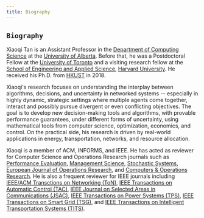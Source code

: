 ```yaml
---
title: Biography
---
```




## `Biography`


Xiaoqi Tan is an Assistant Professor in the [Department of Computing Science](https://www.ualberta.ca/computing-science/index.html) at the [University of Alberta](https://www.ualberta.ca/index.html). Before that, he was a Postdoctoral Fellow at the [University of Toronto](https://www.utoronto.ca/) and a visiting research fellow at the [School of Engineering and Applied Science](https://www.seas.harvard.edu/), [Harvard University](https://harvard.edu). He received his Ph.D.  from [HKUST](https://hkust.edu.hk/) in 2018.

Xiaoqi's research focuses on understanding the interplay between algorithms, decisions, and uncertainty in networked  systems -- especially in highly dynamic, strategic settings where multiple agents come together, interact and possibly pursue divergent or even conflicting objectives. The goal is to develop new decision-making tools and algorithms, with provable performance guarantees, under different forms of uncertainty, using mathematical tools from computer science, optimization, economics, and control. On the practical side, his research is driven by real-world applications in energy, transportation,  networks, and resource allocation.

Xiaoqi is a member of ACM, INFORMS, and IEEE. He has acted as reviewer for Computer Science and Operations Research journals such as [Performance Evaluation](https://www.journals.elsevier.com/performance-evaluation), [Management Science](https://pubsonline.informs.org/journal/mnsc), [Stochastic Systems](https://pubsonline.informs.org/journal/stsy), [European Journal of Operations Research](https://www.journals.elsevier.com/european-journal-of-operational-research), and [Computers & Operations Research](https://www.journals.elsevier.com/computers-and-operations-research). He is also a frequent reviewer for IEEE journals  including [IEEE/ACM Transctions on Networking (ToN)](https://ieeexplore.ieee.org/xpl/RecentIssue.jsp?punumber=90), [IEEE Transactions on Automatic Control (TAC)](https://ieeexplore.ieee.org/xpl/RecentIssue.jsp?punumber=9), [IEEE Journal on Selected Areas in Communications (JSAC)](https://ieeexplore.ieee.org/xpl/RecentIssue.jsp?punumber=49), [IEEE Transactions on Power Systems (TPS)](https://ieeexplore.ieee.org/xpl/RecentIssue.jsp?punumber=59), [IEEE Transactions on Smart Grid (TSG)](https://ieeexplore.ieee.org/xpl/RecentIssue.jsp?punumber=5165411), and [IEEE Transactions on Intelligent Transportation Systems (TITS)](https://ieeexplore.ieee.org/xpl/RecentIssue.jsp?punumber=6979). 